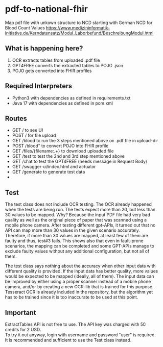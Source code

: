 # pdf-to-national-fhir
Map pdf file with unkown structure to NCD starting with German NCD for Blood Count Values https://www.medizininformatik-initiative.de/Kerndatensatz/Modul_Laborbefund/BeschreibungModul.html

## What is happening here?

1. OCR extracts tables from uploaded .pdf file
2. GPT4FREE converts the extracted tables to POJO .json
3. POJO gets converted into FHIR profiles

## Required Interpreters

- Python3 with dependencies as defined in requirements.txt
- Java 17 with dependencies as defined in pom.xml

## Routes

- GET / to see UI
- POST / for file upload
- GET /blood to run the 3 steps mentioned above on .pdf file in upload-dir
- POST /blood" to convert POJO into FHIR profile
- GET /files/{filename:.+} to download uploaded file
- GET /test to test the 2nd and 3rd step mentioned above
- GET /chat to test the GPT4FREE (needs message in Request Body)
- GET /swagger-ui/index.html and actuator
- GET /generate to generate test data
- 
## Test

The test class does not include OCR testing. The OCR already happened when the tests are being run. The tests expect more than 20, but less than 30 values to be mapped. Why? Because the input PDF file had very bad quality as well as the original piece of paper that was scanned using a mobile phone camera. After testing different gpt-APIs, it turned out that no API can map more than 30 values in the given scenario accurately. Therefore, if more than 30 values are mapped, at least few of them are faulty and thus, test#3 fails. This shows also that even in fault-prone scenarios, the mapping can be completed and some GPT-APIs manage to exclude faulty values without any additional configuration, but not all of them. <br>

The test class says nothing about the accuracy when other input data with different quality is provided. If the input data has better quality, more values would be expected to be mapped (ideally, all of them). The input data can be improved by either using a proper scanner instead of a mobile phone camera, and/or by creating a new OCR-lib that is trained for this purpose. Tesseract OCR is already included in the repository, but the algorithm yet has to be trained since it is too inaccurate to be used at this point.

## Important

ExtractTables API is not free to use. The API key was charged with 50 credits for 2 USD. <br>
To try it out anyway, login with username and password "user" is required. It is recommended and sufficient to use the Test class instead. <br>
